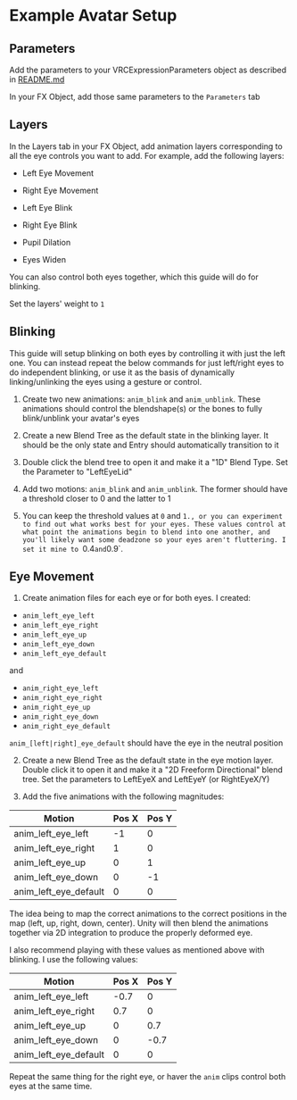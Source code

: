 # Example Avatar Setup

## Parameters

Add the parameters to your VRCExpressionParameters object as described in [README.md](README.md)

In your FX Object, add those same parameters to the `Parameters` tab

## Layers

In the Layers tab in your FX Object, add animation layers corresponding to all the eye controls you want to add. For example, add the following layers: 

* Left Eye Movement

* Right Eye Movement

* Left Eye Blink

* Right Eye Blink

* Pupil Dilation

* Eyes Widen

You can also control both eyes together, which this guide will do for blinking.

Set the layers' weight to `1`

## Blinking

This guide will setup blinking on both eyes by controlling it with just the left one. You can instead repeat the below commands for just left/right eyes to do independent blinking, or use it as the basis of dynamically linking/unlinking the eyes using a gesture or control.

1. Create two new animations: `anim_blink` and `anim_unblink`. These animations should control the blendshape(s) or the bones to fully blink/unblink your avatar's eyes

2. Create a new Blend Tree as the default state in the blinking layer. It should be the only state and Entry should automatically transition to it 

3. Double click the blend tree to open it and make it a "1D" Blend Type. Set the Parameter to "LeftEyeLid" 

4. Add two motions: `anim_blink` and `anim_unblink`. The former should have a threshold closer to 0 and the latter to 1

5. You can keep the threshold values at `0` and `1., or you can experiment to find out what works best for your eyes. These values control at what point the animations begin to blend into one another, and you'll likely want some deadzone so your eyes aren't fluttering. I set it mine to `0.4` and `0.9`.

## Eye Movement

1. Create animation files for each eye or for both eyes. I created:

* `anim_left_eye_left`
* `anim_left_eye_right`
* `anim_left_eye_up`
* `anim_left_eye_down`
* `anim_left_eye_default`

and

* `anim_right_eye_left`
* `anim_right_eye_right`
* `anim_right_eye_up`
* `anim_right_eye_down`
* `anim_right_eye_default`

`anim_[left|right]_eye_default` should have the eye in the neutral position

2. Create a new Blend Tree as the default state in the eye motion layer. Double click it to open it and make it a "2D Freeform Directional" blend tree. Set the parameters to LeftEyeX and LeftEyeY (or RightEyeX/Y)

3. Add the five animations with the following magnitudes: 

|Motion|Pos X|Pos Y|
|---|---|---|
|anim_left_eye_left|-1|0|
|anim_left_eye_right|1|0|
|anim_left_eye_up|0|1|
|anim_left_eye_down|0|-1|
|anim_left_eye_default|0|0|

The idea being to map the correct animations to the correct positions in the map (left, up, right, down, center). Unity will then blend the animations together via 2D integration to produce the properly deformed eye.

I also recommend playing with these values as mentioned above with blinking. I use the following values:

|Motion|Pos X|Pos Y|
|---|---|---|
|anim_left_eye_left|-0.7|0|
|anim_left_eye_right|0.7|0|
|anim_left_eye_up|0|0.7|
|anim_left_eye_down|0|-0.7|
|anim_left_eye_default|0|0|

Repeat the same thing for the right eye, or haver the `anim` clips control both eyes at the same time.
